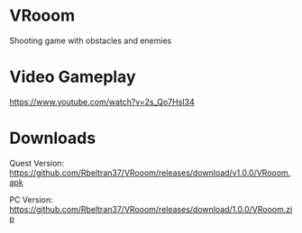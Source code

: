 # VRooom
Shooting game with obstacles and enemies

# Video Gameplay
https://www.youtube.com/watch?v=2s_Qo7HsI34

# Downloads
Quest Version: https://github.com/Rbeltran37/VRooom/releases/download/v1.0.0/VRooom.apk

PC Version: https://github.com/Rbeltran37/VRooom/releases/download/1.0.0/VRooom.zip
